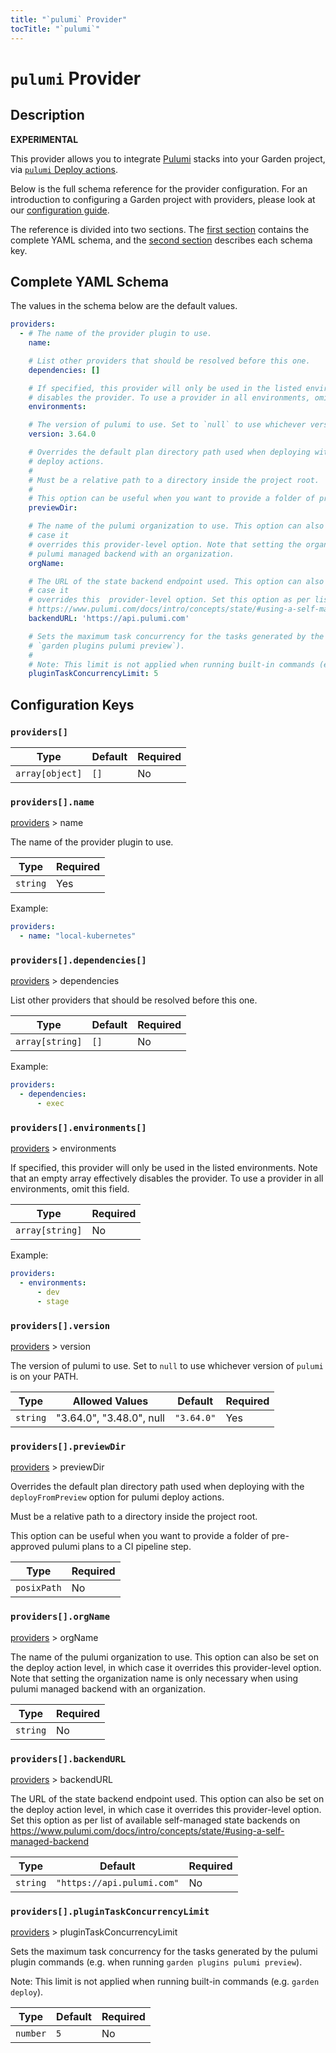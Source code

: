 ```yaml
---
title: "`pulumi` Provider"
tocTitle: "`pulumi`"
---
```


# `pulumi` Provider

## Description

**EXPERIMENTAL**

This provider allows you to integrate [Pulumi](https://pulumi.com) stacks into your Garden project, via [`pulumi` Deploy actions](../action-types/Deploy/pulumi.md).

Below is the full schema reference for the provider configuration. For an introduction to configuring a Garden project with providers, please look at our [configuration guide](../../using-garden/configuration-overview.md).

The reference is divided into two sections. The [first section](#complete-yaml-schema) contains the complete YAML schema, and the [second section](#configuration-keys) describes each schema key.

## Complete YAML Schema

The values in the schema below are the default values.

```yaml
providers:
  - # The name of the provider plugin to use.
    name:

    # List other providers that should be resolved before this one.
    dependencies: []

    # If specified, this provider will only be used in the listed environments. Note that an empty array effectively
    # disables the provider. To use a provider in all environments, omit this field.
    environments:

    # The version of pulumi to use. Set to `null` to use whichever version of `pulumi` is on your PATH.
    version: 3.64.0

    # Overrides the default plan directory path used when deploying with the `deployFromPreview` option for pulumi
    # deploy actions.
    #
    # Must be a relative path to a directory inside the project root.
    #
    # This option can be useful when you want to provide a folder of pre-approved pulumi plans to a CI pipeline step.
    previewDir:

    # The name of the pulumi organization to use. This option can also be set on the deploy action level, in which
    # case it
    # overrides this provider-level option. Note that setting the organization name is only necessary when using
    # pulumi managed backend with an organization.
    orgName:

    # The URL of the state backend endpoint used. This option can also be set on the deploy action level, in which
    # case it
    # overrides this  provider-level option. Set this option as per list of available self-managed state backends on
    # https://www.pulumi.com/docs/intro/concepts/state/#using-a-self-managed-backend
    backendURL: 'https://api.pulumi.com'

    # Sets the maximum task concurrency for the tasks generated by the pulumi plugin commands (e.g. when running
    # `garden plugins pulumi preview`).
    #
    # Note: This limit is not applied when running built-in commands (e.g. `garden deploy`).
    pluginTaskConcurrencyLimit: 5
```
## Configuration Keys

### `providers[]`

| Type            | Default | Required |
| --------------- | ------- | -------- |
| `array[object]` | `[]`    | No       |

### `providers[].name`

[providers](#providers) > name

The name of the provider plugin to use.

| Type     | Required |
| -------- | -------- |
| `string` | Yes      |

Example:

```yaml
providers:
  - name: "local-kubernetes"
```

### `providers[].dependencies[]`

[providers](#providers) > dependencies

List other providers that should be resolved before this one.

| Type            | Default | Required |
| --------------- | ------- | -------- |
| `array[string]` | `[]`    | No       |

Example:

```yaml
providers:
  - dependencies:
      - exec
```

### `providers[].environments[]`

[providers](#providers) > environments

If specified, this provider will only be used in the listed environments. Note that an empty array effectively disables the provider. To use a provider in all environments, omit this field.

| Type            | Required |
| --------------- | -------- |
| `array[string]` | No       |

Example:

```yaml
providers:
  - environments:
      - dev
      - stage
```

### `providers[].version`

[providers](#providers) > version

The version of pulumi to use. Set to `null` to use whichever version of `pulumi` is on your PATH.

| Type     | Allowed Values           | Default    | Required |
| -------- | ------------------------ | ---------- | -------- |
| `string` | "3.64.0", "3.48.0", null | `"3.64.0"` | Yes      |

### `providers[].previewDir`

[providers](#providers) > previewDir

Overrides the default plan directory path used when deploying with the `deployFromPreview` option for pulumi
deploy actions.

Must be a relative path to a directory inside the project root.

This option can be useful when you want to provide a folder of pre-approved pulumi plans to a CI pipeline step.

| Type        | Required |
| ----------- | -------- |
| `posixPath` | No       |

### `providers[].orgName`

[providers](#providers) > orgName

The name of the pulumi organization to use. This option can also be set on the deploy action level, in which case it
overrides this provider-level option. Note that setting the organization name is only necessary when using
pulumi managed backend with an organization.

| Type     | Required |
| -------- | -------- |
| `string` | No       |

### `providers[].backendURL`

[providers](#providers) > backendURL

The URL of the state backend endpoint used. This option can also be set on the deploy action level, in which case it
overrides this  provider-level option. Set this option as per list of available self-managed state backends on
https://www.pulumi.com/docs/intro/concepts/state/#using-a-self-managed-backend

| Type     | Default                    | Required |
| -------- | -------------------------- | -------- |
| `string` | `"https://api.pulumi.com"` | No       |

### `providers[].pluginTaskConcurrencyLimit`

[providers](#providers) > pluginTaskConcurrencyLimit

Sets the maximum task concurrency for the tasks generated by the pulumi plugin commands (e.g. when running
`garden plugins pulumi preview`).

Note: This limit is not applied when running built-in commands (e.g. `garden deploy`).

| Type     | Default | Required |
| -------- | ------- | -------- |
| `number` | `5`     | No       |

